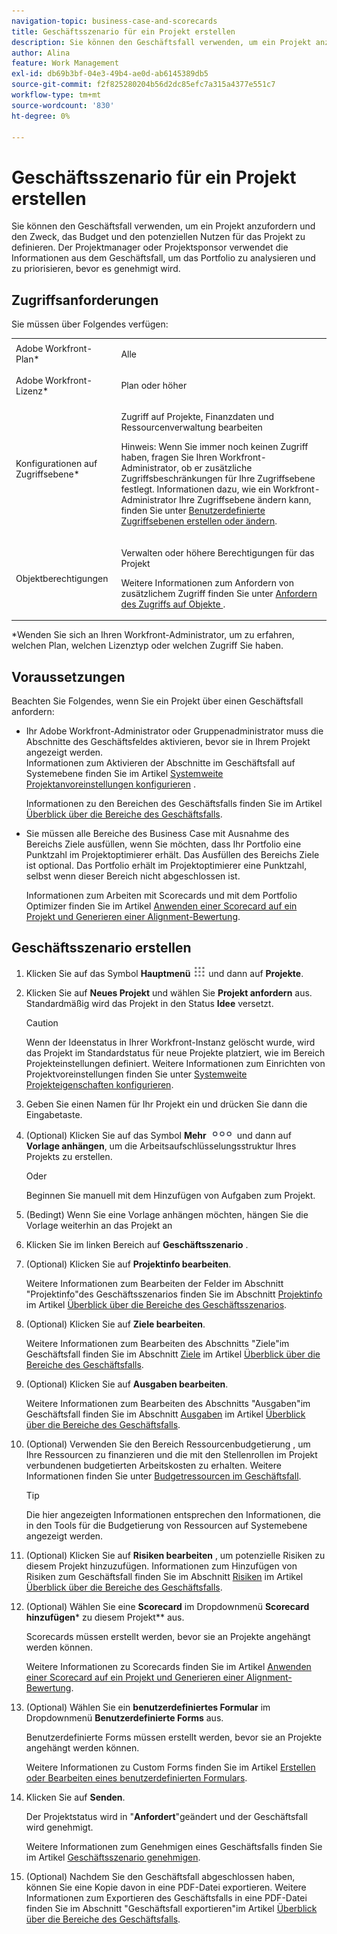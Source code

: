 ```yaml
---
navigation-topic: business-case-and-scorecards
title: Geschäftsszenario für ein Projekt erstellen
description: Sie können den Geschäftsfall verwenden, um ein Projekt anzufordern und den Zweck, das Budget und den potenziellen Nutzen für das Projekt zu definieren. Der Projektmanager oder Projektsponsor verwendet die Informationen aus dem Geschäftsfall, um das Portfolio zu analysieren und zu priorisieren, bevor es genehmigt wird.
author: Alina
feature: Work Management
exl-id: db69b3bf-04e3-49b4-ae0d-ab6145389db5
source-git-commit: f2f825280204b56d2dc85efc7a315a4377e551c7
workflow-type: tm+mt
source-wordcount: '830'
ht-degree: 0%

---
```


# Geschäftsszenario für ein Projekt erstellen

Sie können den Geschäftsfall verwenden, um ein Projekt anzufordern und den Zweck, das Budget und den potenziellen Nutzen für das Projekt zu definieren. Der Projektmanager oder Projektsponsor verwendet die Informationen aus dem Geschäftsfall, um das Portfolio zu analysieren und zu priorisieren, bevor es genehmigt wird.

## Zugriffsanforderungen

Sie müssen über Folgendes verfügen:

<table style="table-layout:auto"> 
 <col> 
 <col> 
 <tbody> 
  <tr> 
   <td role="rowheader">Adobe Workfront-Plan*</td> 
   <td> <p>Alle </p> </td> 
  </tr> 
  <tr> 
   <td role="rowheader">Adobe Workfront-Lizenz*</td> 
   <td> <p>Plan oder höher</p> </td> 
  </tr> 
  <tr> 
   <td role="rowheader">Konfigurationen auf Zugriffsebene*</td> 
   <td> <p>Zugriff auf Projekte, Finanzdaten und Ressourcenverwaltung bearbeiten</p> <p>Hinweis: Wenn Sie immer noch keinen Zugriff haben, fragen Sie Ihren Workfront-Administrator, ob er zusätzliche Zugriffsbeschränkungen für Ihre Zugriffsebene festlegt. Informationen dazu, wie ein Workfront-Administrator Ihre Zugriffsebene ändern kann, finden Sie unter <a href="../../../administration-and-setup/add-users/configure-and-grant-access/create-modify-access-levels.md" class="MCXref xref">Benutzerdefinierte Zugriffsebenen erstellen oder ändern</a>.</p> </td> 
  </tr> 
  <tr> 
   <td role="rowheader">Objektberechtigungen</td> 
   <td> <p>Verwalten oder höhere Berechtigungen für das Projekt</p> <p>Weitere Informationen zum Anfordern von zusätzlichem Zugriff finden Sie unter <a href="../../../workfront-basics/grant-and-request-access-to-objects/request-access.md" class="MCXref xref">Anfordern des Zugriffs auf Objekte </a>.</p> </td> 
  </tr> 
 </tbody> 
</table>

&#42;Wenden Sie sich an Ihren Workfront-Administrator, um zu erfahren, welchen Plan, welchen Lizenztyp oder welchen Zugriff Sie haben.

## Voraussetzungen

Beachten Sie Folgendes, wenn Sie ein Projekt über einen Geschäftsfall anfordern:

* Ihr Adobe Workfront-Administrator oder Gruppenadministrator muss die Abschnitte des Geschäftsfeldes aktivieren, bevor sie in Ihrem Projekt angezeigt werden.\
  Informationen zum Aktivieren der Abschnitte im Geschäftsfall auf Systemebene finden Sie im Artikel [Systemweite Projektanvoreinstellungen konfigurieren](../../../administration-and-setup/set-up-workfront/configure-system-defaults/set-project-preferences.md) .

  Informationen zu den Bereichen des Geschäftsfalls finden Sie im Artikel [Überblick über die Bereiche des Geschäftsfalls](../../../manage-work/projects/define-a-business-case/areas-of-business-case.md).

* Sie müssen alle Bereiche des Business Case mit Ausnahme des Bereichs Ziele ausfüllen, wenn Sie möchten, dass Ihr Portfolio eine Punktzahl im Projektoptimierer erhält. Das Ausfüllen des Bereichs Ziele ist optional. Das Portfolio erhält im Projektoptimierer eine Punktzahl, selbst wenn dieser Bereich nicht abgeschlossen ist.

  Informationen zum Arbeiten mit Scorecards und mit dem Portfolio Optimizer finden Sie im Artikel [Anwenden einer Scorecard auf ein Projekt und Generieren einer Alignment-Bewertung](../../../manage-work/projects/define-a-business-case/apply-scorecard-to-project-to-generate-alignment-score.md).

## Geschäftsszenario erstellen

1. Klicken Sie auf das Symbol **Hauptmenü** ![](assets/main-menu-icon.png) und dann auf **Projekte**.
1. Klicken Sie auf **Neues Projekt** und wählen Sie **Projekt anfordern** aus.\
   Standardmäßig wird das Projekt in den Status **Idee** versetzt.

   >[!CAUTION]
   >
   >Wenn der Ideenstatus in Ihrer Workfront-Instanz gelöscht wurde, wird das Projekt im Standardstatus für neue Projekte platziert, wie im Bereich Projekteinstellungen definiert. Weitere Informationen zum Einrichten von Projektvoreinstellungen finden Sie unter [Systemweite Projekteigenschaften konfigurieren](../../../administration-and-setup/set-up-workfront/configure-system-defaults/set-project-preferences.md).

1. Geben Sie einen Namen für Ihr Projekt ein und drücken Sie dann die Eingabetaste.
1. (Optional) Klicken Sie auf das Symbol **Mehr** ![](assets/qs-more-icon-on-an-object.png) und dann auf **Vorlage anhängen**, um die Arbeitsaufschlüsselungsstruktur Ihres Projekts zu erstellen.

   Oder

   Beginnen Sie manuell mit dem Hinzufügen von Aufgaben zum Projekt.

1. (Bedingt) Wenn Sie eine Vorlage anhängen möchten, hängen Sie die Vorlage weiterhin an das Projekt an
1. Klicken Sie im linken Bereich auf **Geschäftsszenario** .
1. (Optional) Klicken Sie auf **Projektinfo bearbeiten**. 

   Weitere Informationen zum Bearbeiten der Felder im Abschnitt &quot;Projektinfo&quot;des Geschäftsszenarios finden Sie im Abschnitt [Projektinfo](../../../manage-work/projects/define-a-business-case/areas-of-business-case.md#project-info) im Artikel [Überblick über die Bereiche des Geschäftsszenarios](../../../manage-work/projects/define-a-business-case/areas-of-business-case.md).

1. (Optional) Klicken Sie auf **Ziele bearbeiten**.

   Weitere Informationen zum Bearbeiten des Abschnitts &quot;Ziele&quot;im Geschäftsfall finden Sie im Abschnitt [Ziele](../../../manage-work/projects/define-a-business-case/areas-of-business-case.md#goals) im Artikel [Überblick über die Bereiche des Geschäftsfalls](../../../manage-work/projects/define-a-business-case/areas-of-business-case.md).

1. (Optional) Klicken Sie auf **Ausgaben bearbeiten**.

   Weitere Informationen zum Bearbeiten des Abschnitts &quot;Ausgaben&quot;im Geschäftsfall finden Sie im Abschnitt [Ausgaben](../../../manage-work/projects/define-a-business-case/areas-of-business-case.md#expenses) im Artikel [Überblick über die Bereiche des Geschäftsfalls](../../../manage-work/projects/define-a-business-case/areas-of-business-case.md).

1. (Optional) Verwenden Sie den Bereich Ressourcenbudgetierung , um Ihre Ressourcen zu finanzieren und die mit den Stellenrollen im Projekt verbundenen budgetierten Arbeitskosten zu erhalten. Weitere Informationen finden Sie unter [Budgetressourcen im Geschäftsfall](../../../manage-work/projects/define-a-business-case/budget-resources-in-business-case.md).

   >[!TIP]
   >
   >Die hier angezeigten Informationen entsprechen den Informationen, die in den Tools für die Budgetierung von Ressourcen auf Systemebene angezeigt werden.

1. (Optional) Klicken Sie auf **Risiken bearbeiten** , um potenzielle Risiken zu diesem Projekt hinzuzufügen. Informationen zum Hinzufügen von Risiken zum Geschäftsfall finden Sie im Abschnitt [Risiken](../../../manage-work/projects/define-a-business-case/areas-of-business-case.md#risks) im Artikel [Überblick über die Bereiche des Geschäftsfalls](../../../manage-work/projects/define-a-business-case/areas-of-business-case.md).
1. (Optional) Wählen Sie eine **Scorecard** im Dropdownmenü **Scorecard hinzufügen*** zu diesem Projekt** aus.

   Scorecards müssen erstellt werden, bevor sie an Projekte angehängt werden können.

   Weitere Informationen zu Scorecards finden Sie im Artikel [Anwenden einer Scorecard auf ein Projekt und Generieren einer Alignment-Bewertung](../../../manage-work/projects/define-a-business-case/apply-scorecard-to-project-to-generate-alignment-score.md).

1. (Optional) Wählen Sie ein **benutzerdefiniertes Formular** im Dropdownmenü **Benutzerdefinierte Forms** aus.

   Benutzerdefinierte Forms müssen erstellt werden, bevor sie an Projekte angehängt werden können.

   Weitere Informationen zu Custom Forms finden Sie im Artikel [Erstellen oder Bearbeiten eines benutzerdefinierten Formulars](../../../administration-and-setup/customize-workfront/create-manage-custom-forms/create-or-edit-a-custom-form.md).

1. Klicken Sie auf **Senden**.

   Der Projektstatus wird in &quot;**Anfordert**&quot;geändert und der Geschäftsfall wird genehmigt.

   Weitere Informationen zum Genehmigen eines Geschäftsfalls finden Sie im Artikel [Geschäftsszenario genehmigen](../../../manage-work/projects/define-a-business-case/approve-business-case.md).

1. (Optional) Nachdem Sie den Geschäftsfall abgeschlossen haben, können Sie eine Kopie davon in eine PDF-Datei exportieren. Weitere Informationen zum Exportieren des Geschäftsfalls in eine PDF-Datei finden Sie im Abschnitt &quot;Geschäftsfall exportieren&quot;im Artikel [Überblick über die Bereiche des Geschäftsfalls](../../../manage-work/projects/define-a-business-case/areas-of-business-case.md).
